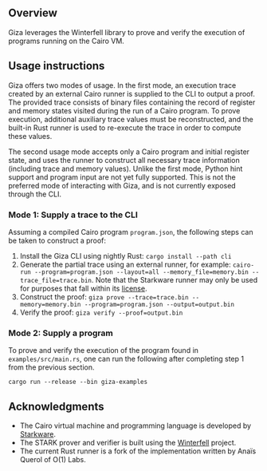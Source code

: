 ## Overview

Giza leverages the Winterfell library to prove and verify the execution of programs running on the Cairo VM.

## Usage instructions

Giza offers two modes of usage. In the first mode, an execution trace created by an external Cairo runner is supplied to the CLI to output a proof. The provided trace consists of binary files containing the record of register and memory states visited during the run of a Cairo program. To prove execution, additional auxiliary trace values must be reconstructed, and the built-in Rust runner is used to re-execute the trace in order to compute these values.

The second usage mode accepts only a Cairo program and initial register state, and uses the runner to construct all necessary trace information (including trace and memory values). Unlike the first mode, Python hint support and program input are not yet fully supported. This is not the preferred mode of interacting with Giza, and is not currently exposed through the CLI.

### Mode 1: Supply a trace to the CLI

Assuming a compiled Cairo program `program.json`, the following steps can be taken to construct a proof:

1. Install the Giza CLI using nightly Rust: `cargo install --path cli`
2. Generate the partial trace using an external runner, for example: `cairo-run --program=program.json --layout=all --memory_file=memory.bin --trace_file=trace.bin`. Note that the Starkware runner may only be used for purposes that fall within its [license](https://github.com/starkware-libs/cairo-lang/blob/master/LICENSE.txt).
3. Construct the proof: `giza prove --trace=trace.bin --memory=memory.bin --program=program.json --output=output.bin`
4. Verify the proof: `giza verify --proof=output.bin`

### Mode 2: Supply a program

To prove and verify the execution of the program found in `examples/src/main.rs`, one can run the following after completing step 1 from the previous section.

`cargo run --release --bin giza-examples`

## Acknowledgments
- The Cairo virtual machine and programming language is developed by [Starkware](https://starkware.co/).
- The STARK prover and verifier is built using the [Winterfell](https://github.com/facebook/winterfell) project.
- The current Rust runner is a fork of the implementation written by Anaïs Querol of O(1) Labs.
